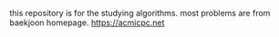 this repository is for the studying algorithms.
most problems are from baekjoon homepage.
https://acmicpc.net

